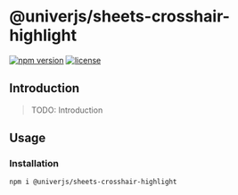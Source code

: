 # @univerjs/sheets-crosshair-highlight

[![npm version](https://img.shields.io/npm/v/@univerjs/sheets-crosshair-highlight)](https://npmjs.org/packages/@univerjs/sheets-crosshair-highlight)
[![license](https://img.shields.io/npm/l/@univerjs/sheets-crosshair-highlight)](https://img.shields.io/npm/l/@univerjs/sheets-crosshair-highlight)

## Introduction

> TODO: Introduction

## Usage

### Installation

```shell
npm i @univerjs/sheets-crosshair-highlight
```
